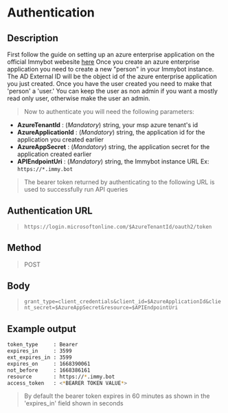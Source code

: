 # Authentication
## Description
First follow the guide on setting up an azure enterprise application on the official Immybot webesite [here](https://docs.immy.bot/csp-preconsent-instructions.html#create-an-app-registration)
Once you create an azure enterprise application you need to create a new "person" in your Immybot instance. The AD External ID will be the object id of the azure enterprise application you just created.
Once you have the user created you need to make that 'person' a 'user.' You can keep the user as non admin if you want a mostly read only user, otherwise make the user an admin.

> Now to authenticate you will need the following parameters:
- **AzureTenantId** : (*Mandatory*) string, your msp azure tenant's id
- **AzureApplicationId** : (*Mandatory*) string, the application id for the application you created earlier
- **AzureAppSecret** : (*Mandatory*) string, the application secret for the application created earlier
- **APIEndpointUri** : (*Mandatory*) string, the Immybot instance URL Ex: `https://*.immy.bot`
> The bearer token returned by authenticating to the following URL is used to successfully run API queries
## Authentication URL
> `https://login.microsoftonline.com/$AzureTenantId/oauth2/token`
## Method
> POST
## Body
> `grant_type=client_credentials&client_id=$AzureApplicationId&client_secret=$AzureAppSecret&resource=$APIEndpointUri`
## Example output
```sh
token_type     : Bearer
expires_in     : 3599
ext_expires_in : 3599
expires_on     : 1668390061
not_before     : 1668386161
resource       : https://*.immy.bot
access_token   : <*BEARER TOKEN VALUE*>
```
> By default the bearer token expires in 60 minutes as shown in the 'expires_in' field shown in seconds
